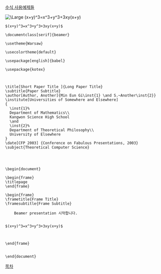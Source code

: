 [ 수식 사용예제들](https://en.wikipedia.org/wiki/Help:Displaying_a_formula )

<img src="https://latex.codecogs.com/svg.latex?\Large&space;(x+y)^3=x^3+y^3+3xy(x+y)" title="\Large (x+y)^3=x^3+y^3+3xy(x+y)" />

```
$(x+y)^3=x^3+y^3+3xy(x+y)$
```

```
\documentclass[serif]{beamer} 

\usetheme{Warsaw}

\usecolortheme{default}

\usepackage[english]{babel}

\usepackage{kotex} 



\title[Short Paper Title ]{Long Paper Title}
\subtitle{Paper Subtitle}
\author[Author, Another]{Min Eun Gi\inst{1} \and S.~Another\inst{2}}
\institute[Universities of Somewhere and Elsewhere] 
{
  \inst{1}%
  Department of Mathematics\\
  Kangwon Science High School
  \and
  \inst{2}%
  Department of Theoretical Philosophy\\
  University of Elsewhere
}
\date[CFP 2003] {Conference on Fabulous Presentations, 2003}
\subject{Theoretical Computer Science}




\begin{document}

\begin{frame}
\titlepage
\end{frame}

\begin{frame}
\frametitle{Frame Title}
\framesubtitle{Frame Subtitle}

	Beamer presentation 시작합니다.


$(x+y)^3=x^3+y^3+3xy(x+y)$



\end{frame}


\end{document}
```
[목차](./README.md)
